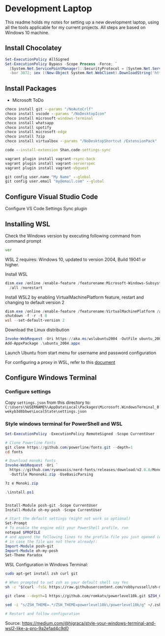 # Development Laptop

This readme holds my notes for setting up a new development laptop,
using all the tools applicable for my current projects.
All steps are based on Windows 10 machine.

## Install Chocolatey

```powershell
Set-ExecutionPolicy AllSigned
Set-ExecutionPolicy Bypass -Scope Process -Force; `
  [System.Net.ServicePointManager]::SecurityProtocol = [System.Net.ServicePointManager]::SecurityProtocol `
  -bor 3072; iex ((New-Object System.Net.WebClient).DownloadString('https://chocolatey.org/install.ps1'))
```

## Install Packages

* Microsoft ToDo

```cmd
choco install git --params "/NoAutoCrlf"
choco install vscode --params "/NoDesktopIcon"
choco install microsoft-windows-terminal
choco install whatsapp
choco install spotify
choco install microsoft-edge
choco install 7zip
choco install virtualbox --params "/NoDesktopShortcut /ExtensionPack"

code --install-extension Shan.code-settings-sync

vagrant plugin install vagrant-rsync-back
vagrant plugin install vagrant-serverspec
vagrant plugin install vagrant-vbguest

git config user.name "My Name" --global
git config user.email "my@email.com" --global
```

## Configure Visual Studio Code

Configure VS Code Settings Sync plugin

## Installing WSL

Check the Windows version by executing following command from command prompt

```cmd
ver
```

WSL 2 requires: Windows 10, updated to version 2004, Build 19041 or higher.

Install WSL

```powershell
dism.exe /online /enable-feature /featurename:Microsoft-Windows-Subsystem-Linux `
  /all /norestart
```

Install WSL2 by enabling VirtualMachinePlatform feature, restart and changing to
default version 2

```powershell
dism.exe /online /enable-feature /featurename:VirtualMachinePlatform /all /norestart
shutdown -f -r -t 0
wsl --set-default-version 2
```

Download the Linux distribution

```powershell
Invoke-WebRequest -Uri https://aka.ms/wslubuntu2004 -OutFile ubuntu_2004.appx -UseBasicParsing
Add-AppxPackage .\ubuntu_2004.appx
```

Launch Ubuntu from start menu for username and password configuration

For configuring a proxy in WSL, refer to this [document](cntlm.md)

## Configure Windows Terminal

### Configure settings

Copy `settings.json` from this directory to:
`C:\Users\%USERNAME%\AppData\Local\Packages\Microsoft.WindowsTerminal_8wekyb3d8bbwe\LocalState\settings.json`

### Style windows terminal for PowerShell and WSL

```powershell
Set-ExecutionPolicy -ExecutionPolicy RemoteSigned -Scope CurrentUser

# Clone Powerline Fonts
git clone https://github.com/powerline/fonts.git --depth=1
cd fonts

# Download monoki fonts
Invoke-WebRequest -Uri `
  https://github.com/ryanoasis/nerd-fonts/releases/download/v2.0.0/Mononoki.zip `
  -Outfile Mononoki.zip -UseBasicParsing

7z e Monoki.zip

.\install.ps1


Install-Module posh-git -Scope CurrentUser
Install-Module oh-my-posh -Scope CurrentUser

# Start the default settings (might not work so optional)
Set-Prompt
# To enable the engine edit your PowerShell profile, run
notepad $PROFILE
# and append the following lines to the profile file you just opened (or created
# in case the file was not there already):
Import-Module posh-git
Import-Module oh-my-posh
Set-Theme Paradox
```

WSL Configuration in Windows Terminal:

```sh
sudo apt-get install zsh curl git

# When prompted to set zsh as your default shell say Yes
sh -c "$(curl -fsSL https://raw.githubusercontent.com/robbyrussell/oh-my-zsh/master/tools/install.sh)"

git clone --depth=1 https://github.com/romkatv/powerlevel10k.git $ZSH_CUSTOM/themes/powerlevel10k

sed -i "s/ZSH_THEME=.*/ZSH_THEME=powerlevel10k\/powerlevel10k/g" ~/.zshrc

# Restart and follow configuration
```

Source: <https://medium.com/@hjgraca/style-your-windows-terminal-and-wsl2-like-a-pro-9a2e1ad4c9d0>
